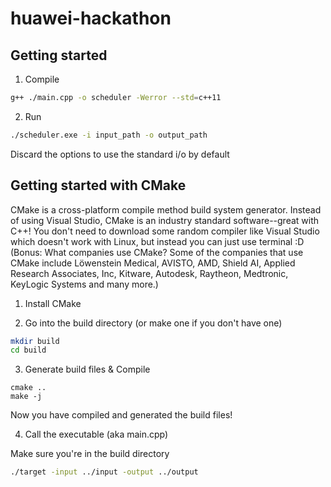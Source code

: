 # huawei-hackathon

## Getting started

1. Compile

```bash
g++ ./main.cpp -o scheduler -Werror --std=c++11
```

2. Run

```bash
./scheduler.exe -i input_path -o output_path
```

Discard the options to use the standard i/o by default

## Getting started with CMake

CMake is a cross-platform compile method build system generator. Instead of using Visual Studio, CMake is an industry standard software--great with C++! You don't need to download some random compiler like Visual Studio which doesn't work with Linux, but instead you can just use terminal :D (Bonus: What companies use CMake? Some of the companies that use CMake include Löwenstein Medical, AVISTO, AMD, Shield AI, Applied Research Associates, Inc, Kitware, Autodesk, Raytheon, Medtronic, KeyLogic Systems and many more.)

1. Install CMake

2. Go into the build directory (or make one if you don't have one)
```bash
mkdir build
cd build
```

3. Generate build files & Compile

```
cmake ..
make -j
```

Now you have compiled and generated the build files!

4. Call the executable (aka main.cpp)

Make sure you're in the build directory

```bash
./target -input ../input -output ../output
```
